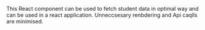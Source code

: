 This React component can be used to fetch student data in optimal way and can be used in a react application.
Unneccsesary renbdering and Api caqlls are minimised.